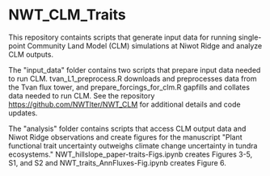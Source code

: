 # NWT_CLM_Traits
This repository containts scripts that generate input data for running single-point Community Land Model (CLM) simulations at Niwot Ridge and analyze CLM outputs. 

The "input_data" folder contains two scripts that prepare input data needed to run CLM. tvan_L1_preprocess.R downloads and preprocesses data from the Tvan flux tower, and prepare_forcings_for_clm.R gapfills and collates data needed to run CLM. See the repository https://github.com/NWTlter/NWT_CLM for additional details and code updates.

The "analysis" folder contains scripts that access CLM output data and Niwot Ridge observations and create figures for the manuscript "Plant functional trait uncertainty outweighs climate change uncertainty in tundra ecosystems." NWT_hillslope_paper-traits-Figs.ipynb creates Figures 3-5, S1, and S2 and NWT_traits_AnnFluxes-Fig.ipynb creates Figure 6.
